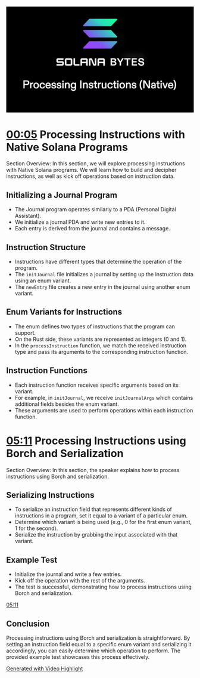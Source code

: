 ![](2023-11-13-22-31-14.png)

# [00:05](https://youtu.be/T5p8rGD0-vs?t=5) Processing Instructions with Native Solana Programs

Section Overview: In this section, we will explore processing instructions with Native Solana programs. We will learn how to build and decipher instructions, as well as kick off operations based on instruction data.

## Initializing a Journal Program
- The Journal program operates similarly to a PDA (Personal Digital Assistant).
- We initialize a journal PDA and write new entries to it.
- Each entry is derived from the journal and contains a message.

## Instruction Structure
- Instructions have different types that determine the operation of the program.
- The `initJournal` file initializes a journal by setting up the instruction data using an enum variant.
- The `newEntry` file creates a new entry in the journal using another enum variant.

## Enum Variants for Instructions
- The enum defines two types of instructions that the program can support.
- On the Rust side, these variants are represented as integers (0 and 1).
- In the `processInstruction` function, we match the received instruction type and pass its arguments to the corresponding instruction function.

## Instruction Functions
- Each instruction function receives specific arguments based on its variant.
- For example, in `initJournal`, we receive `initJournalArgs` which contains additional fields besides the enum variant.
- These arguments are used to perform operations within each instruction function.


# [05:11](https://youtu.be/T5p8rGD0-vs?t=311) Processing Instructions using Borch and Serialization

Section Overview: In this section, the speaker explains how to process instructions using Borch and serialization.

## Serializing Instructions

- To serialize an instruction field that represents different kinds of instructions in a program, set it equal to a variant of a particular enum.
- Determine which variant is being used (e.g., 0 for the first enum variant, 1 for the second).
- Serialize the instruction by grabbing the input associated with that variant.

## Example Test

- Initialize the journal and write a few entries.
- Kick off the operation with the rest of the arguments.
- The test is successful, demonstrating how to process instructions using Borch and serialization.

[05:11](https://youtu.be/T5p8rGD0-vs?t=311)

## Conclusion

Processing instructions using Borch and serialization is straightforward. By setting an instruction field equal to a specific enum variant and serializing it accordingly, you can easily determine which operation to perform. The provided example test showcases this process effectively.

[Generated with Video Highlight](https://videohighlight.com/video/summary/T5p8rGD0-vs)